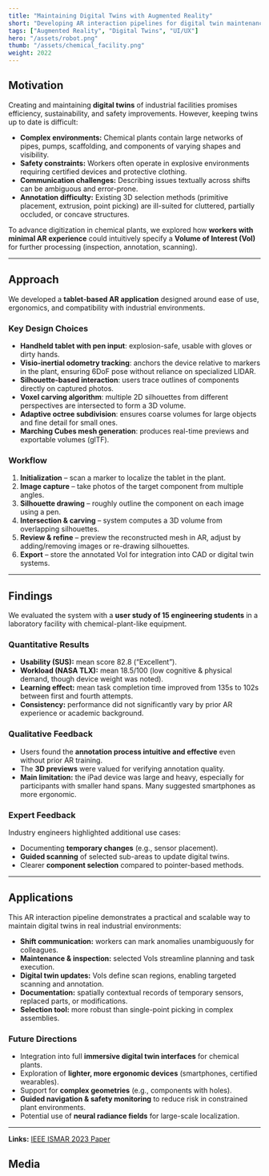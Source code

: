 ```yaml
---
title: "Maintaining Digital Twins with Augmented Reality"
short: "Developing AR interaction pipelines for digital twin maintenance in chemical facilities."
tags: ["Augmented Reality", "Digital Twins", "UI/UX"]
hero: "/assets/robot.png"
thumb: "/assets/chemical_facility.png"
weight: 2022
---
```


## Motivation
Creating and maintaining **digital twins** of industrial facilities promises efficiency, sustainability, and safety improvements. However, keeping twins up to date is difficult:

- **Complex environments:** Chemical plants contain large networks of pipes, pumps, scaffolding, and components of varying shapes and visibility.
- **Safety constraints:** Workers often operate in explosive environments requiring certified devices and protective clothing.
- **Communication challenges:** Describing issues textually across shifts can be ambiguous and error-prone.
- **Annotation difficulty:** Existing 3D selection methods (primitive placement, extrusion, point picking) are ill-suited for cluttered, partially occluded, or concave structures.

To advance digitization in chemical plants, we explored how **workers with minimal AR experience** could intuitively specify a **Volume of Interest (VoI)** for further processing (inspection, annotation, scanning).

---

## Approach
We developed a **tablet-based AR application** designed around ease of use, ergonomics, and compatibility with industrial environments.

### Key Design Choices
- **Handheld tablet with pen input**: explosion-safe, usable with gloves or dirty hands.
- **Visio-inertial odometry tracking**: anchors the device relative to markers in the plant, ensuring 6DoF pose without reliance on specialized LIDAR.
- **Silhouette-based interaction**: users trace outlines of components directly on captured photos.
- **Voxel carving algorithm**: multiple 2D silhouettes from different perspectives are intersected to form a 3D volume.
- **Adaptive octree subdivision**: ensures coarse volumes for large objects and fine detail for small ones.
- **Marching Cubes mesh generation**: produces real-time previews and exportable volumes (glTF).

### Workflow
1. **Initialization** – scan a marker to localize the tablet in the plant.
2. **Image capture** – take photos of the target component from multiple angles.
3. **Silhouette drawing** – roughly outline the component on each image using a pen.
4. **Intersection & carving** – system computes a 3D volume from overlapping silhouettes.
5. **Review & refine** – preview the reconstructed mesh in AR, adjust by adding/removing images or re-drawing silhouettes.
6. **Export** – store the annotated VoI for integration into CAD or digital twin systems.

---

## Findings
We evaluated the system with a **user study of 15 engineering students** in a laboratory facility with chemical-plant-like equipment.

### Quantitative Results
- **Usability (SUS):** mean score 82.8 (“Excellent”).
- **Workload (NASA TLX):** mean 18.5/100 (low cognitive & physical demand, though device weight was noted).
- **Learning effect:** mean task completion time improved from 135s to 102s between first and fourth attempts.
- **Consistency:** performance did not significantly vary by prior AR experience or academic background.

### Qualitative Feedback
- Users found the **annotation process intuitive and effective** even without prior AR training.
- The **3D previews** were valued for verifying annotation quality.
- **Main limitation:** the iPad device was large and heavy, especially for participants with smaller hand spans. Many suggested smartphones as more ergonomic.

### Expert Feedback
Industry engineers highlighted additional use cases:
- Documenting **temporary changes** (e.g., sensor placement).
- **Guided scanning** of selected sub-areas to update digital twins.
- Clearer **component selection** compared to pointer-based methods.

---

## Applications
This AR interaction pipeline demonstrates a practical and scalable way to maintain digital twins in real industrial environments:

- **Shift communication:** workers can mark anomalies unambiguously for colleagues.
- **Maintenance & inspection:** selected VoIs streamline planning and task execution.
- **Digital twin updates:** VoIs define scan regions, enabling targeted scanning and annotation.
- **Documentation:** spatially contextual records of temporary sensors, replaced parts, or modifications.
- **Selection tool:** more robust than single-point picking in complex assemblies.

### Future Directions
- Integration into full **immersive digital twin interfaces** for chemical plants.
- Exploration of **lighter, more ergonomic devices** (smartphones, certified wearables).
- Support for **complex geometries** (e.g., components with holes).
- **Guided navigation & safety monitoring** to reduce risk in constrained plant environments.
- Potential use of **neural radiance fields** for large-scale localization.

---

**Links:**
[IEEE ISMAR 2023 Paper](https://ieeexplore.ieee.org/document/10308192)

## Media